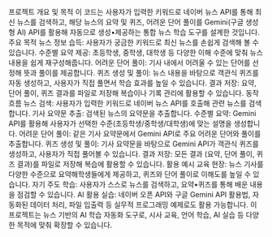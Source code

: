 프로젝트 개요 및 목적
이 코드는 사용자가 입력한 키워드로 네이버 뉴스
API를 통해 최신 뉴스를 검색하고, 해당 뉴스의 요약 및 퀴즈, 어려운 단어 풀이를 Gemini(구글 생성형 Al) API를 활용해 자동으로 생성•제공하는 통합 뉴스 학습 도구를 설계한 것입니다.
주요 목적
뉴스 정보 습득: 사용자가 궁금한 키워드로 최신 뉴스를 손쉽게 검색해 볼 수 있습니다. 수준별 요약 제공: 초등학생, 중학생, 대학생 등 다양한 이해 수준에 맞춰 뉴스 내용을 쉽게 재구성해줍니다. 어려운 단어 풀이: 기사 내에서 어려울 수 있는 단어를 선정해 뜻과 풀이를 제공합니다. 퀴즈 생성 및 풀이: 뉴스 내용을 바탕으로 객관식 퀴즈를 자동 생성하고, 사용자가 직접 풀면서 학습 효과를 높일 수 있습니다.
결과 저장: 요약, 단어 풀이, 퀴즈 결과를 파일로 저장해 복습이나 기록 관리에 활용할 수 있습니다.
동작 흐름
뉴스 검색: 사용자가 입력한 키워드로 네이버 뉴스
API를 호출해 관련 뉴스를 검색합니다. 기사 요약문 추출: 검색된 뉴스의 요약문을 추출합니다.
수준별 요약: Gemini API를 활용해 사용자가 선택한 수준(초등학생/중학생/대학생)에 맞는 설명을 생성합니다.
어려운 단어 풀이: 같은 기사 요약문에서 Gemini API로 주요 어려운 단어와 풀이를 추출합니다.
퀴즈 생성 및 풀이: 기사 요약문을 바탕으로 Gemini API가 객관식 퀴즈를 생성하고, 사용자가 직접 풀어볼 수 있습니다. 결과 저장: 모든 결과 (요약, 단어 풀이, 퀴즈 결과)를 파일로 저장해 복습에 활용할 수 있습니다.
활용 예시
교육 현장: 뉴스 기사를 다양한 수준으로 요약해학생들에게 제공하고, 퀴즈와 단어 풀이로 이해도를 높일 수 있습니다. 자기 주도 학습:
사용자가 스스로 뉴스를 검색하고, 요약•퀴즈를 통해 배운 내용을 점검할 수 있습니다. AI 활용 실습: 네이버 오픈 API와 구글 Gemini API 활용법, 자동화된 데이터 처리, 파일 입출력 등 실무적 프로그래밍 예제로도 활용 가능합니다. 이 프로젝트는 뉴스 기반의 AI 학습 자동화 도구로, 시사 교육, 언어 학습, AI 실습 등 다양한 목적에 맞춰 확장할 수 있습니다.
